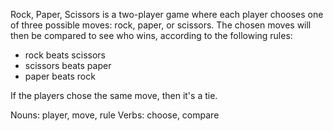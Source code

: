 Rock, Paper, Scissors is a two-player game where each player chooses one of three possible moves: rock, paper, or scissors. The chosen moves will then be compared to see who wins, according to the following rules:

- rock beats scissors
- scissors beats paper
- paper beats rock

If the players chose the same move, then it's a tie.

Nouns: player, move, rule
Verbs: choose, compare
